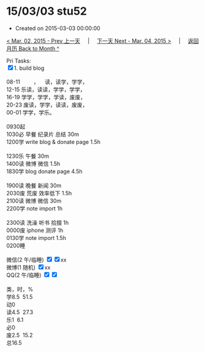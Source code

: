 # 15/03/03 stu52

- Created on 2015-03-03 00:00:00

[< Mar. 02, 2015 - Prev 上一天](/lifelogs/2015/03/d02.md) &nbsp; &nbsp; | &nbsp; &nbsp; [下一天 Next - Mar. 04, 2015 >](/lifelogs/2015/03/d04.md) &nbsp; &nbsp; |  &nbsp; &nbsp; [返回月历 Back to Month ^](/lifelogs/2015/03/index.md)
<br/><div>Pri Tasks:<br/><input type="checkbox" checked="true"/>1. build blog<div><br/></div>08-11         ，    读，读学，学学，<br/>12-15 乐读，读读，学学，学学，<br/>16-19 学学，学学，学读，废废，<br/>20-23 废读，学学，读读，废废，</div><div>00-01 学学，学乐。<br/><div><br/></div>0930起<br/>1030必 早餐 纪录片 总结 30m<br/>1200学 write blog & donate page 1.5h<div><br/></div>1230乐 午餐 30m<br/>1400读 微博 微信 1.5h</div><div>1830学 blog donate page 4.5h<div><br/></div>1900读 晚餐 新闻 30m</div><div>2030废 荒废 效率低下 1.5h</div><div>2100读 微博 微信 30m<br/>2200学 note import 1h<div><br/></div>2300读 洗澡 听书 拾掇 1h<br/>0000废 iphone 测评 1h</div><div>0130学 note import 1.5h</div><div>0200睡</div><div><br/>微信(2 午/临睡) <input type="checkbox" checked="true"/><input type="checkbox" checked="true"/>xx<br/>微博(1 随机) <input type="checkbox" checked="true"/>xx<br/>QQ(2 午/临睡) <input type="checkbox" checked="true"/><input type="checkbox" checked="true"/><br/><div><br/></div>类，时，%<br/>学8.5  51.5<br/>动0<br/>读4.5  27.3<br/>乐1  6.1<br/>必0<br/>废2.5  15.2<br/>总16.5</div>
